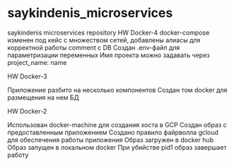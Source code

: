 # saykindenis_microservices
saykindenis microservices repository
HW Docker-4
docker-compose изменен под кейс с множеством сетей, добавлены алиасы для корректной работы comment с DB
Создан .env-файл для параметризации переменных
Имя проекта можно задавать через project_name: name

HW Docker-3 

Приложение разбито на несколько компонентов
Создан том docker для размещения на нем БД

HW Docker-2

Использован docker-machine для создания хоста в GCP
Создан образ с предоставленным приложением
Создано правило файрволла gcloud для обеспечения работы приложения
Образ загружен в docker hub
Образ запущен в локальном docker
При убийстве pid1 образ завершает работу
